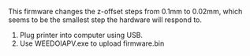 This firmware changes the z-offset steps from 0.1mm to 0.02mm, which seems to be the smallest step the hardware will respond to.
1. Plug printer into computer using USB.
2. Use WEEDOIAPV.exe to upload firmware.bin
